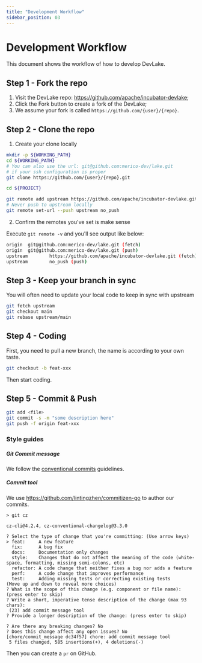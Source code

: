```yaml
---
title: "Development Workflow"
sidebar_position: 03
---
```


# Development Workflow

This document shows the workflow of how to develop DevLake.

## Step 1 - Fork the repo

1. Visit the DevLake repo: https://github.com/apache/incubator-devlake;
2. Click the Fork button to create a fork of the DevLake;
3. We assume your fork is called `https://github.com/{user}/{repo}`.


## Step 2 - Clone the repo

1. Create your clone locally

```sh
mkdir -p ${WORKING_PATH}
cd ${WORKING_PATH}
# You can also use the url: git@github.com:merico-dev/lake.git
# if your ssh configuration is proper
git clone https://github.com/{user}/{repo}.git

cd ${PROJECT}

git remote add upstream https://github.com/apache/incubator-devlake.git
# Never push to upstream locally
git remote set-url --push upstream no_push
```

2. Confirm the remotes you've set is make sense

Execute `git remote -v` and you'll see output like below:

```sh
origin  git@github.com:merico-dev/lake.git (fetch)
origin  git@github.com:merico-dev/lake.git (push)
upstream        https://github.com/apache/incubator-devlake.git (fetch)
upstream        no_push (push)
```

## Step 3 - Keep your branch in sync

You will often need to update your local code to keep in sync with upstream

```sh
git fetch upstream
git checkout main
git rebase upstream/main
```

## Step 4 - Coding

First, you need to pull a new branch, the name is according to your own taste.

```sh
git checkout -b feat-xxx
```

Then start coding.

## Step 5 - Commit & Push

```sh
git add <file>
git commit -s -m "some description here"
git push -f origin feat-xxx
```

### Style guides

##### Git Commit message

We follow the [conventional commits](https://www.conventionalcommits.org/en/v1.0.0/#summary) guidelines.

##### Commit tool

We use https://github.com/lintingzhen/commitizen-go to author our commits.

```
> git cz

cz-cli@4.2.4, cz-conventional-changelog@3.3.0

? Select the type of change that you're committing: (Use arrow keys)
> feat:     A new feature
  fix:      A bug fix
  docs:     Documentation only changes
  style:    Changes that do not affect the meaning of the code (white-space, formatting, missing semi-colons, etc)
  refactor: A code change that neither fixes a bug nor adds a feature
  perf:     A code change that improves performance
  test:     Adding missing tests or correcting existing tests
(Move up and down to reveal more choices)
? What is the scope of this change (e.g. component or file name): (press enter to skip)
? Write a short, imperative tense description of the change (max 93 chars):
 (23) add commit message tool
? Provide a longer description of the change: (press enter to skip)

? Are there any breaking changes? No
? Does this change affect any open issues? No
[chore/commit_message dc34f57] chore: add commit message tool
 5 files changed, 585 insertions(+), 4 deletions(-)
```


Then you can create a `pr` on GitHub.